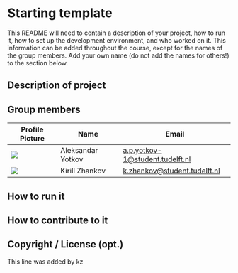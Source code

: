# Starting template

This README will need to contain a description of your project, how to run it, how to set up the development environment, and who worked on it.
This information can be added throughout the course, except for the names of the group members.
Add your own name (do not add the names for others!) to the section below.

## Description of project

## Group members


| Profile Picture                                                                                         | Name              | Email                           |
| ------------------------------------------------------------------------------------------------------- | ----------------- | ------------------------------- |
| ![](https://eu.ui-avatars.com/api/?name=OOPP&length=4&size=50&color=DDD&background=777&font-size=0.325) | Aleksandar Yotkov | a.p.yotkov-1@student.tudelft.nl | 
| ![](https://eu.ui-avatars.com/api/?name=OOPP&length=4&size=50&color=DDD&background=777&font-size=0.325) | Kirill Zhankov | k.zhankov@student.tudelft.nl |



<!-- Instructions (remove once assignment has been completed -->
<!-- - Add (only!) your own name to the table above (use Markdown formatting) -->
<!-- - Mention your *student* email address -->
<!-- - Preferably add a recognizable photo, otherwise add your GitLab photo -->
<!-- - (please make sure the photos have the same size) -->

## How to run it

## How to contribute to it

## Copyright / License (opt.)
 
 
This line was added by kz